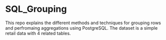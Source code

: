 # SQL_Grouping
This repo explains the different methods and techniques for grouping rows and perfromaing aggregations using PostgreSQL. The dataset is a simple retail data with 4 related tables.
